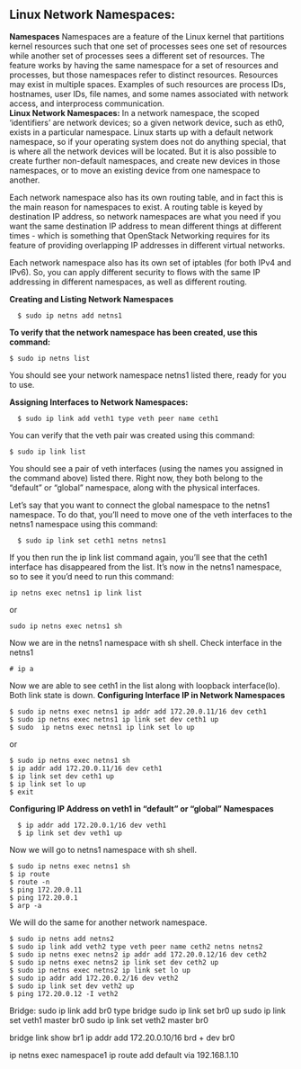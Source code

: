 Linux Network Namespaces:
--------------------------
**Namespaces**
Namespaces are a feature of the Linux kernel that partitions kernel resources such that one set of processes sees one set of resources while another set of processes sees a different set of resources. The feature works by having the same namespace for a set of resources and processes, but those namespaces refer to distinct resources. Resources may exist in multiple spaces. Examples of such resources are process IDs, hostnames, user IDs, file names, and some names associated with network access, and interprocess communication.  
**Linux Network Namespaces:**
In a network namespace, the scoped ‘identifiers’ are network devices; so a given network device, such as eth0, exists in a particular namespace. Linux starts up with a default network namespace, so if your operating system does not do anything special, that is where all the network devices will be located. But it is also possible to create further non-default namespaces, and create new devices in those namespaces, or to move an existing device from one namespace to another.

Each network namespace also has its own routing table, and in fact this is the main reason for namespaces to exist. A routing table is keyed by destination IP address, so network namespaces are what you need if you want the same destination IP address to mean different things at different times - which is something that OpenStack Networking requires for its feature of providing overlapping IP addresses in different virtual networks.

Each network namespace also has its own set of iptables (for both IPv4 and IPv6). So, you can apply different security to flows with the same IP addressing in different namespaces, as well as different routing.

**Creating and Listing Network Namespaces**  
```
  $ sudo ip netns add netns1  
```
**To verify that the network namespace has been created, use this command:**
```
$ sudo ip netns list  
 ```
You should see your network namespace netns1 listed there, ready for you to use.

**Assigning Interfaces to Network Namespaces:**
```
  $ sudo ip link add veth1 type veth peer name ceth1
```
You can verify that the veth pair was created using this command:
```
$ sudo ip link list
```
You should see a pair of veth interfaces (using the names you assigned in the command above) listed there. Right now, they both belong to the “default” or “global” namespace, along with the physical interfaces.

Let’s say that you want to connect the global namespace to the netns1 namespace. To do that, you’ll need to move one of the veth interfaces to the netns1 namespace using this command:
```
  $ sudo ip link set ceth1 netns netns1
```
If you then run the ip link list command again, you’ll see that the ceth1 interface has disappeared from the list. It’s now in the netns1 namespace, so to see it you’d need to run this command:
```
ip netns exec netns1 ip link list
```
or
```
sudo ip netns exec netns1 sh
```
Now we are in the netns1 namespace with sh shell. Check interface in the netns1 
```
# ip a
```
Now we are able to see ceth1 in the list along with loopback interface(lo). Both link state is down.
**Configuring Interface IP in Network Namespaces**
```
$ sudo ip netns exec netns1 ip addr add 172.20.0.11/16 dev ceth1
$ sudo ip netns exec netns1 ip link set dev ceth1 up
$ sudo  ip netns exec netns1 ip link set lo up
```
or
```
$ sudo ip netns exec netns1 sh
$ ip addr add 172.20.0.11/16 dev ceth1
$ ip link set dev ceth1 up
$ ip link set lo up
$ exit
```
**Configuring IP Address on veth1 in  “default” or “global” Namespaces**
```
  $ ip addr add 172.20.0.1/16 dev veth1
  $ ip link set dev veth1 up
```
Now we will go to netns1 namespace with sh shell.
```
$ sudo ip netns exec netns1 sh
$ ip route
$ route -n
$ ping 172.20.0.11
$ ping 172.20.0.1
$ arp -a
```
We will do the same for another network namespace.
```
$ sudo ip netns add netns2
$ sudo ip link add veth2 type veth peer name ceth2 netns netns2
$ sudo ip netns exec netns2 ip addr add 172.20.0.12/16 dev ceth2
$ sudo ip netns exec netns2 ip link set dev ceth2 up
$ sudo ip netns exec netns2 ip link set lo up
$ sudo ip addr add 172.20.0.2/16 dev veth2
$ sudo ip link set dev veth2 up
$ ping 172.20.0.12 -I veth2
```

Bridge:
sudo ip link add br0 type bridge
sudo ip link set br0 up
sudo ip link set veth1 master br0
sudo ip link set veth2 master br0

bridge link show br1
ip addr add 172.20.0.10/16 brd + dev br0

ip netns exec namespace1 ip route add default via 192.168.1.10

